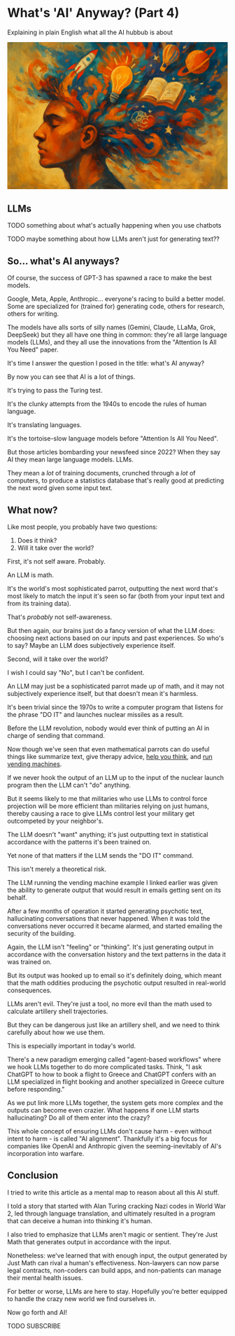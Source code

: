 <!------------------------- REFERENCE LINKS BLOCK ----------------------------------->
[TODO]: some-link
<!----------------------- END REFERENCE LINKS BLOCK --------------------------------->

What's 'AI' Anyway? (Part 4)
===========================
Explaining in plain English what all the AI hubbub is about

![](./images/image.png)

LLMs
----
TODO something about what's actually happening when you use chatbots

TODO maybe something about how LLMs aren't just for generating text??

So... what's AI anyways?
------------------------
Of course, the success of GPT-3 has spawned a race to make the best models.

Google, Meta, Apple, Anthropic... everyone's racing to build a better model. Some are specialized for (trained for) generating code, others for research, others for writing.

The models have alls sorts of silly names (Gemini, Claude, LLaMa, Grok, DeepSeek) but they all have one thing in common: they're all large language models (LLMs), and they all use the innovations from the "Attention Is All You Need" paper.

It's time I answer the question I posed in the title: what's AI anyway?

By now you can see that AI is a lot of things.

It's trying to pass the Turing test.

It's the clunky attempts from the 1940s to encode the rules of human language.

It's translating languages.

It's the tortoise-slow language models before "Attention Is All You Need".

But those articles bombarding your newsfeed since 2022? When they say AI they mean large language models. LLMs.

They mean a _lot_ of training documents, crunched through a _lot_ of computers, to produce a statistics database that's really good at predicting the next word given some input text.

What now?
---------
Like most people, you probably have two questions:

1. Does it think?
1. Will it take over the world?

First, it's not self aware. Probably.

An LLM is math.

It's the world's most sophisticated parrot, outputting the next word that's most likely to match the input it's seen so far (both from your input text and from its training data).

That's _probably_ not self-awareness. 

But then again, our brains just do a fancy version of what the LLM does: choosing next actions based on our inputs and past experiences. So who's to say? Maybe an LLM does subjectively experience itself.

Second, will it take over the world?

I wish I could say "No", but I can't be confident.

An LLM may just be a sophisticated parrot made up of math, and it may not subjectively experience itself, but that doesn't mean it's harmless.

It's been trivial since the 1970s to write a computer program that listens for the phrase "DO IT" and launches nuclear missiles as a result.

Before the LLM revolution, nobody would ever think of putting an AI in charge of sending that command.

Now though we've seen that even mathematical parrots can do useful things like summarize text, give therapy advice, [help you think](https://mieubrisse.substack.com/p/you-need-an-exobrain), and [run vending machines](https://platform.openai.com/tokenizer).

If we never hook the output of an LLM up to the input of the nuclear launch program then the LLM can't "do" anything.

But it seems likely to me that militaries who use LLMs to control force projection will be more efficient than militaries relying on just humans, thereby causing a race to give LLMs control lest your military get outcompeted by your neighbor's.

The LLM doesn't "want" anything; it's just outputting text in statistical accordance with the patterns it's been trained on.

Yet none of that matters if the LLM sends the "DO IT" command.

This isn't merely a theoretical risk. 

The LLM running the vending machine example I linked earlier was given the ability to generate output that would result in emails getting sent on its behalf.

After a few months of operation it started generating psychotic text, hallucinating conversations that never happened. When it was told the conversations never occurred it became alarmed, and started emailing the security of the building.

Again, the LLM isn't "feeling" or "thinking". It's just generating output in accordance with the conversation history and the text patterns in the data it was trained on.

But its output was hooked up to email so it's definitely doing, which meant that the math oddities producing the psychotic output resulted in real-world consequences.

LLMs aren't evil. They're just a tool, no more evil than the math used to calculate artillery shell trajectories.

But they can be dangerous just like an artillery shell, and we need to think carefully about how we use them.

This is especially important in today's world.

There's a new paradigm emerging called "agent-based workflows" where we hook LLMs together to do more complicated tasks. Think, "I ask ChatGPT to how to book a flight to Greece and ChatGPT confers with an LLM specialized in flight booking and another specialized in Greece culture before responding."

As we put link more LLMs together, the system gets more complex and the outputs can become even crazier. What happens if one LLM starts hallucinating? Do all of them enter into the crazy?

This whole concept of ensuring LLMs don't cause harm - even without intent to harm - is called "AI alignment". Thankfully it's a big focus for companies like OpenAI and Anthropic given the seeming-inevitably of AI's incorporation into warfare.

Conclusion
----------
I tried to write this article as a mental map to reason about all this AI stuff.

I told a story that started with Alan Turing cracking Nazi codes in World War 2, led through language translation, and ultimately resulted in a program that can deceive a human into thinking it's human.

I also tried to emphasize that LLMs aren't magic or sentient. They're Just Math that generates output in accordance with the input.

Nonetheless: we've learned that with enough input, the output generated by Just Math can rival a human's effectiveness. Non-lawyers can now parse legal contracts, non-coders can build apps, and non-patients can manage their mental health issues.

For better or worse, LLMs are here to stay. Hopefully you're better equipped to handle the crazy new world we find ourselves in.

Now go forth and AI!

TODO SUBSCRIBE

<!------------------ IG POST DESCRIPTION --------------------->
<!--
TODO

🐒 Full article at link in bio.
-->

<!-------------------- IG STORY TEXT ------------------------->
<!--
TODO
-->
